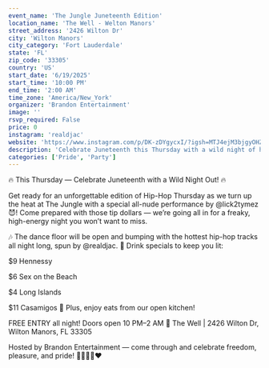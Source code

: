 ```yaml
---
event_name: 'The Jungle Juneteenth Edition'
location_name: 'The Well - Welton Manors'
street_address: '2426 Wilton Dr'
city: 'Wilton Manors'
city_category: 'Fort Lauderdale'
state: 'FL'
zip_code: '33305'
country: 'US'
start_date: '6/19/2025'
start_time: '10:00 PM'
end_time: '2:00 AM'
time_zone: 'America/New_York'
organizer: 'Brandon Entertainment'
image: ''
rsvp_required: False
price: 0
instagram: 'realdjac'
website: 'https://www.instagram.com/p/DK-zDYgycxI/?igsh=MTJ4ejM3bjgyOHZucQ%3D%3D'
description: 'Celebrate Juneteenth this Thursday with a wild night of hip-hop, drink specials, and an all-nude performance by @lick2tymez at The Well in Wilton Manors. Free entry, open kitchen, and non-stop vibes from 10 PM to 2 AM — powered by Brandon Entertainment.'
categories: ['Pride', 'Party']
---
```


🔥 This Thursday — Celebrate Juneteenth with a Wild Night Out! 🔥

Get ready for an unforgettable edition of Hip-Hop Thursday as we turn up the heat at The Jungle with a special all-nude performance by @lick2tymez 😈! Come prepared with those tip dollars — we’re going all in for a freaky, high-energy night you won’t want to miss.

🎶 The dance floor will be open and bumping with the hottest hip-hop tracks all night long, spun by @realdjac.
🍹 Drink specials to keep you lit:

$9 Hennessy

$6 Sex on the Beach

$4 Long Islands

$11 Casamigos
🍔 Plus, enjoy eats from our open kitchen!

FREE ENTRY all night! Doors open 10 PM–2 AM
📍 The Well | 2426 Wilton Dr, Wilton Manors, FL 33305

Hosted by Brandon Entertainment — come through and celebrate freedom, pleasure, and pride! 💃🏾🖤💚❤️

